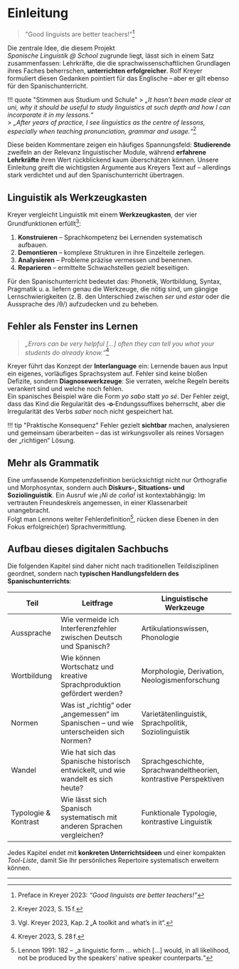 # Einleitung

> "Good linguists are better teachers!"[^kreyer_good]

Die zentrale Idee, die diesem Projekt *Spanische Linguistik @ School* zugrunde liegt, lässt sich in einem Satz zusammenfassen: Lehrkräfte, die die sprachwissenschaftlichen Grundlagen ihres Faches beherrschen, **unterrichten erfolgreicher**. Rolf Kreyer formuliert diesen Gedanken pointiert für das Englische – aber er gilt ebenso für den Spanischunterricht.

!!! quote "Stimmen aus Studium und Schule"
    > *„It hasn’t been made clear at uni, why it should be useful to study linguistics at such depth and how I can incorporate it in my lessons.“*  
    > *„After years of practice, I see linguistics as the centre of lessons, especially when teaching pronunciation, grammar and usage.“*[^kreyer_stimmen]

Diese beiden Kommentare zeigen ein häufiges Spannungsfeld: **Studierende** zweifeln an der Relevanz linguistischer Module, während **erfahrene Lehrkräfte** ihren Wert rückblickend kaum überschätzen können. Unsere Einleitung greift die wichtigsten Argumente aus Kreyers Text auf – allerdings stark verdichtet und auf den Spanischunterricht übertragen.

## Linguistik als Werkzeugkasten

Kreyer vergleicht Linguistik mit einem **Werkzeugkasten**, der vier Grundfunktionen erfüllt[^kreyer_toolkit]:

1. **Konstruieren** – Sprachkompetenz bei Lernenden systematisch aufbauen.
2. **Demontieren** – komplexe Strukturen in ihre Einzelteile zerlegen.
3. **Analysieren** – Probleme präzise vermessen und benennen.
4. **Reparieren** – ermittelte Schwachstellen gezielt beseitigen.

Für den Spanischunterricht bedeutet das: Phonetik, Wortbildung, Syntax, Pragmatik u. a. liefern genau die Werkzeuge, die nötig sind, um gängige Lernschwierigkeiten (z. B. den Unterschied zwischen *ser* und *estar* oder die Aussprache des /θ/) aufzudecken und zu beheben.

## Fehler als Fenster ins Lernen

> *„Errors can be very helpful […] often they can tell you what your students do already know.“*[^kreyer_errors]

Kreyer führt das Konzept der **Interlanguage** ein: Lernende bauen aus Input ein eigenes, vorläufiges Sprachsystem auf. Fehler sind keine bloßen Defizite, sondern **Diagnosewerkzeuge**: Sie verraten, welche Regeln bereits verankert sind und welche noch fehlen.  
Ein spanisches Beispiel wäre die Form *yo sabo* statt *yo sé*. Der Fehler zeigt, dass das Kind die Regularität des ‑**o**‑Endungssuffixes beherrscht, aber die Irregularität des Verbs *saber* noch nicht gespeichert hat.

!!! tip "Praktische Konsequenz"
    Fehler gezielt **sichtbar** machen, analysieren und gemeinsam überarbeiten – das ist wirkungsvoller als reines Vorsagen der „richtigen“ Lösung.

## Mehr als Grammatik

Eine umfassende Kompetenzdefinition berücksichtigt nicht nur Orthografie und Morphosyntax, sondern auch **Diskurs‑, Situations‑ und Soziolinguistik**. Ein Ausruf wie *¡Ni de coña!* ist kontextabhängig: Im vertrauten Freundeskreis angemessen, in einer Klassenarbeit unangebracht.  
Folgt man Lennons weiter Fehlerdefinition[^lennon_error], rücken diese Ebenen in den Fokus erfolgreich(er) Sprachvermittlung.

## Aufbau dieses digitalen Sachbuchs

Die folgenden Kapitel sind daher nicht nach traditionellen Teildisziplinen geordnet, sondern nach **typischen Handlungsfeldern des Spanischunterrichts**:

| Teil | Leitfrage | Linguistische Werkzeuge |
|------|-----------|-------------------------|
| Aussprache | Wie vermeide ich Interferenzfehler zwischen Deutsch und Spanisch? | Artikulationswissen, Phonologie |
| Wortbildung | Wie können Wortschatz und kreative Sprachproduktion gefördert werden? | Morphologie, Derivation, Neologismenforschung |
| Normen | Was ist „richtig“ oder „angemessen“ im Spanischen – und wie unterscheiden sich Normen? | Varietätenlinguistik, Sprachpolitik, Soziolinguistik |
| Wandel | Wie hat sich das Spanische historisch entwickelt, und wie wandelt es sich heute? | Sprachgeschichte, Sprachwandeltheorien, kontrastive Perspektiven |
| Typologie & Kontrast | Wie lässt sich Spanisch systematisch mit anderen Sprachen vergleichen? | Funktionale Typologie, kontrastive Linguistik |

Jedes Kapitel endet mit **konkreten Unterrichtsideen** und einer kompakten *Tool-Liste*, damit Sie Ihr persönliches Repertoire systematisch erweitern können.

---
[^kreyer_good]: Preface in Kreyer 2023: *“Good linguists are better teachers!”*  
[^kreyer_stimmen]: Kreyer 2023, S. 15 f.  
[^kreyer_toolkit]: Vgl. Kreyer 2023, Kap. 2 „A toolkit and what’s in it“.  
[^kreyer_errors]: Kreyer 2023, S. 28 f.  
[^lennon_error]: Lennon 1991: 182 – „a linguistic form … which […] would, in all likelihood, not be produced by the speakers’ native speaker counterparts.“

